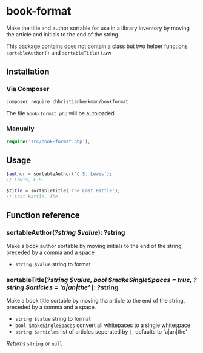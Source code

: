 # book-format
Make the title and author sortable for use in a library inventory by moving the article and initials to the end of the string.

This package contains does not contain a class but two helper functions `sortableAuthor()` and `sortableTitle()`.sw

## Installation
### Via Composer
```bash
composer require chhristianberkman/bookformat
```
The file `book-format.php` will be autoloaded.

### Manually
```php
require('src/book-format.php');
```

## Usage

```php
$author = sortableAuthor('C.S. Lewis');
// Lewis, C.S.

$title = sortableTitle('The Last Battle');
// Last Battle, The
```

## Function reference

### sortableAuthor(*?string $value*): ?string

Make a book author sortable by moving initials to the end of the string, preceded by a comma and a space

* `string $value` string to format

### sortableTitle(*?string $value, bool $makeSingleSpaces = true, ?string $articles = 'a|an|the'* ): ?string

Make a book title sortable by moving tha article to the end of the string, preceded by a comma and a space.
* `string $value` string to format
* `bool $makeSingleSpaces` convert all whitepaces to a single whitespace
* `string $articles` list of articles seperated by `|`, defaults to 'a|an|the'

*Returns* `string` or `null`

